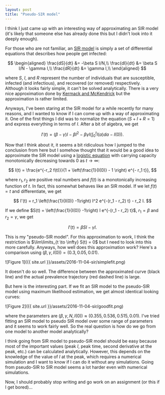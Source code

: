 ```yaml
---
layout: post
title: "Pseudo-SIR model"
---
```


I think I just came up with an interesting way of approximating an SIR model (it's likely that someone else has already done this but I didn't look into it deeply enough).

For those who are not familiar, an [SIR model](http://www.maa.org/press/periodicals/loci/joma/the-sir-model-for-spread-of-disease-the-differential-equation-model) is simply a set of differential equations that describes how people get infected:

$$
\begin{aligned}
\frac{dS}{dt} &= -\beta S I/N,\\
\frac{dI}{dt} &= \beta S I/N - \gamma I,\\
\frac{dR}{dt} &= \gamma I,\\
\end{aligned}
$$

where $S$, $I$, and $R$ represent the number of individuals that are susceptible, infected (and infectious), and recovered (or removed) respectively. Although it looks fairly simple, it can't be solved analytically. There is a very nice approximation done by [Kermack and McKendrick](http://rspa.royalsocietypublishing.org/content/royprsa/115/772/700.full.pdf) but the approximation is rather limited.

Anyways, I've been staring at the SIR model for a while recently for many reasons, and I wanted to know if I can come up with a way of approximating it. One of the first things I did was to normalize the equation $(S + I + R = 1)$ and express everything in terms of $I$. After a bit of algebra, we get

$$
I'(t) = (\beta - \gamma) I - \beta I^2 - \beta \gamma I \left(\int_0^t I(a) da - I(0) \right).
$$

Now that I think about it, it seems a bit ridiculous how I jumped to the conclusion from here but I somehow thought that it would be a good idea to approximate the SIR model using a [logistic equation](http://mathworld.wolfram.com/LogisticEquation.html) with carrying capacity monotonically decreasing towards $0$ as $t \to \infty$:

$$
I(t) = \frac{e^{-r_2 f(t)}}{1 + \left(\frac{1}{I(0)} - 1 \right) e^{- r_1 t}},
$$

where $r_1, r_2$ are positive real numbers and $f(t)$ is a monotonically increasing function of $t$. In fact, this somewhat behaves like an SIR model. If we let $f(t) = t$ and differentiate, we get

$$
I'(t) = r_1 \left(\frac{1}{I(0)} -1\right) I^2 e^{-(r_1 - r_2) t} - r_2 I.
$$

If we define $S(t) = \left(\frac{1}{I(0)} -1\right) I e^{-(r_1 - r_2) t}$, $r_1 = \beta$ and $r_2 = \gamma$, we get

$$
I'(t) = \beta S I - \gamma I.
$$

This is my "pseudo-SIR model". For this approximation to work, I think the restriction is $\lim\limits_{t \to \infty} S(t) = 0$ but I need to look into this more carefully. Anyways, how well does this approximation work? Here's a comparison using $(\beta, \gamma, I(0)) = (0.3, 0.05, 0.01)$.

![Figure 1]({{ site.url }}/assets/2016-11-04-sir/simplefit.png)

It doesn't do so well. The difference between the approximated curve (black line) and the actual prevalence trajectory (red dashed line) is large.

But here is the interesting part. If we fit an SIR model to the pseudo-SIR model using maximum likelihood estimation, we get almost identical looking curves: 

![Figure 2]({{ site.url }}/assets/2016-11-04-sir/goodfit.png)

where the parameters are $(\beta, \gamma, N, I(0)) \approx (0.355, 0.536, 0.515, 0.01)$. I've tried fitting an SIR model to pseudo SIR model over some range of parameters and it seems to work fairly well. So the real question is how do we go from one model to another model analytically?

I think going from SIR model to pseudo-SIR model should be easy because most of the important values (peak $I$, peak time, second derivative at the peak, etc.) can be calculated analytically. However, this depends on the knowledge of the value of $I$ at the peak, which requires a numerical simulation and I want to know if I can do it without any simulations. Going from pseudo-SIR to SIR model seems a lot harder even with numerical simulations.

Now, I should probably stop writing and go work on an assignment (or this if I get bored)...
